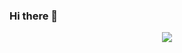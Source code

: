 ### Hi there 👋

<div id="header" align="center">
  <img src="https://media.giphy.com/media/U6dgE1dOWpyehzSqZe/giphy.gif"/>
 </div>
